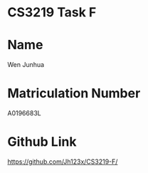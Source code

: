 # CS3219 Task F

# Name
Wen Junhua

# Matriculation Number
A0196683L

# Github Link
https://github.com/Jh123x/CS3219-F/

